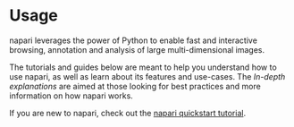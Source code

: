 # Usage

napari leverages the power of Python to enable fast and interactive browsing,
annotation and analysis of large multi-dimensional images.

The tutorials and guides below are meant to help you understand how to use
napari, as well as learn about its features and use-cases. The
*In-depth explanations* are aimed at those looking for best practices and more
information on how napari works. 

If you are new to napari, check out the [napari quickstart tutorial](tutorials/fundamentals/quick_start).
